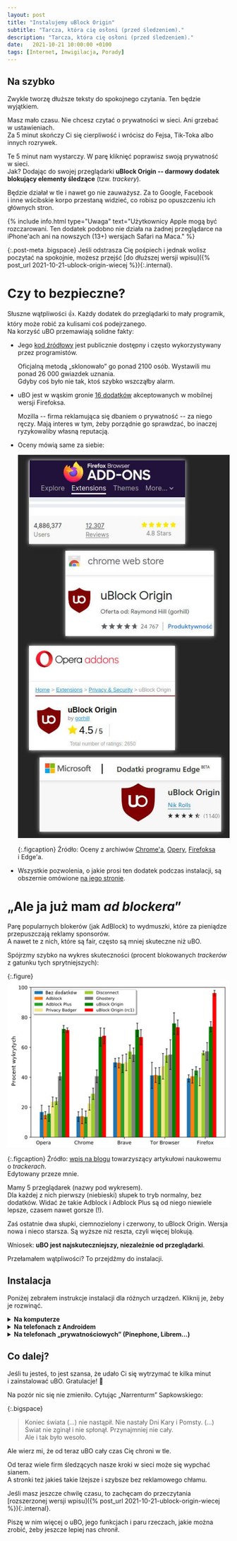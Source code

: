 ```yaml
---
layout: post
title: "Instalujemy uBlock Origin"
subtitle: "Tarcza, która cię osłoni (przed śledzeniem)."
description: "Tarcza, która cię osłoni (przed śledzeniem)."
date:   2021-10-21 10:00:00 +0100
tags: [Internet, Inwigilacja, Porady]
---
```


## Na szybko

Zwykle tworzę dłuższe teksty do spokojnego czytania. Ten będzie wyjątkiem.

Masz mało czasu. Nie chcesz czytać o&nbsp;prywatności w&nbsp;sieci. Ani grzebać w&nbsp;ustawieniach.  
Za 5 minut skończy Ci się cierpliwość i&nbsp;wrócisz do Fejsa, Tik-Toka albo innych rozrywek.

Te 5 minut nam wystarczy. W&nbsp;parę kliknięć poprawisz swoją prywatność w&nbsp;sieci.  
Jak? Dodając do swojej przeglądarki **uBlock Origin -- darmowy dodatek blokujący elementy śledzące** (tzw. *trackery*).

Będzie działał w&nbsp;tle i&nbsp;nawet go nie zauważysz. Za to Google, Facebook i&nbsp;inne wścibskie korpo przestaną widzieć, co robisz po opuszczeniu ich głównych stron.

{% include info.html type="Uwaga" text="Użytkownicy Apple mogą być rozczarowani. Ten dodatek podobno nie działa na żadnej przeglądarce na iPhone'ach ani na nowszych (13+) wersjach Safari na Maca." %}

{:.post-meta .bigspace}
Jeśli odstrasza Cię pośpiech i&nbsp;jednak wolisz poczytać na spokojnie, możesz przejść [do dłuższej wersji wpisu]({% post_url 2021-10-21-ublock-origin-wiecej %}){:.internal}.

# Czy to bezpieczne?

Słuszne wątpliwości :+1:. Każdy dodatek do przeglądarki to mały programik, który może robić za kulisami coś podejrzanego.  
Na korzyść uBO przemawiają solidne fakty:

* Jego [kod źródłowy](https://github.com/gorhill/uBlock) jest publicznie dostępny i&nbsp;często wykorzystywany przez programistów.
  
  Oficjalną metodą „sklonowało” go ponad 2100 osób. Wystawili mu ponad 26&nbsp;000 gwiazdek uznania.  
  Gdyby coś było nie tak, ktoś szybko wszcząłby alarm.

* uBO jest w&nbsp;wąskim gronie [16 dodatków](https://addons.mozilla.org/en-US/android/search/?promoted=recommended&sort=users&type=extension) akceptowanych w&nbsp;mobilnej wersji Firefoksa.

  Mozilla -- firma reklamująca się dbaniem o&nbsp;prywatność -- za niego ręczy. Mają interes w&nbsp;tym, żeby porządnie go sprawdzać, bo inaczej ryzykowaliby własną reputacją.

* Oceny mówią same za siebie:

  <img width="500px" src="/assets/posts/ublock-origin/ubo-oceny.jpg" alt="Cztery małe zrzuty ekranu pokazujące oceny, jakie zebrał uBlock Origin w&nbsp;bazach dodatków Chrome'a, Firefoksa, Opery i&nbsp;Edge'a. We wszystkich ma w&nbsp;zaokrągleniu 5 gwiazdek wystawionych przez tysiące osób."/>

  {:.figcaption}
  Źródło: Oceny z&nbsp;archiwów [Chrome'a](https://chrome.google.com/webstore/detail/ublock-origin/cjpalhdlnbpafiamejdnhcphjbkeiagm), [Opery](https://addons.opera.com/en/extensions/details/ublock/), [Firefoksa](https://addons.mozilla.org/pl/firefox/addon/ublock-origin/) i&nbsp;Edge'a.

* Wszystkie pozwolenia, o&nbsp;jakie prosi ten dodatek podczas instalacji, są obszernie omówione [na jego stronie](https://github.com/gorhill/uBlock/wiki/Permissions).

# „Ale ja już mam *ad blockera*”

Parę popularnych blokerów (jak AdBlock) to wydmuszki, które za pieniądze przepuszczają reklamy sponsorów.  
A nawet te z&nbsp;nich, które są fair, często są mniej skuteczne niż uBO.

Spójrzmy szybko na wykres skuteczności (procent blokowanych *trackerów* z&nbsp;gatunku tych sprytniejszych):

{:.figure}
<img width="600px" src="/assets/posts/ublock-origin/adblock-skutecznosc.jpg" alt="Pięć wykresów słupkowych dla różnych przeglądarek i&nbsp;dodatków, pokazujących procent blokowanych trackerów. Najwyższe słupki odpowiadają w&nbsp;każdym przypadku uBlock Origin, a&nbsp;najwyższy ze wszystkich jest ten dla nowej wersji uBlock Origin na Firefoksie"/>

{:.figcaption}
Źródło: [wpis na blogu](https://blog.apnic.net/2020/08/04/characterizing-cname-cloaking-based-tracking/) towarzyszący artykułowi naukowemu o&nbsp;*trackerach*.  
Edytowany przeze mnie.

Mamy 5 przeglądarek (nazwy pod wykresem).  
Dla każdej z&nbsp;nich pierwszy (niebieski) słupek to tryb normalny, bez dodatków. Widać że takie Adblock i&nbsp;Adblock Plus są od niego niewiele lepsze, czasem nawet gorsze (!).

Zaś ostatnie dwa słupki, ciemnozielony i&nbsp;czerwony, to uBlock Origin. Wersja nowa i&nbsp;nieco starsza. Są wyższe niż reszta, czyli więcej blokują.

Wniosek: **uBO jest najskuteczniejszy, niezależnie od przeglądarki**.

Przełamałem wątpliwości? To przejdźmy do instalacji.

## Instalacja

Poniżej zebrałem instrukcje instalacji dla różnych urządzeń. Kliknij je, żeby je rozwinąć.

<details>
<summary class="bigspace"><strong>Na komputerze</strong></summary>

<p>Tak jak pisałem, uBlock Origin nie działa na nowej wersji Safari.<br/>Dla innych popularnych przeglądarek sprawa jest łatwa.</p>
<ol>
<li>Wejdź na <a href="https://ublockorigin.com/">stronę główną dodatku</a> i&nbsp;tam kliknij w&nbsp;link do instalacji<br/> (powinien automatycznie dopasować się do Twojej przeglądarki).</li>
<li>Przejdziesz na stronę oficjalnego archiwum dodatków. Kliknij tam przycisk „Instaluj” lub podobnie brzmiący;</li>
<li>Przeklikaj się przez okienka.<br/>Jeśli odstraszają cię nazwy niektórych pozwoleń, o&nbsp;które prosi dodatek, możesz poczytać <a href="https://github.com/gorhill/uBlock/wiki/Permissions">ich uzasadnienie</a>. To nic groźnego!</li>
</ol>

{% include info.html type="Porada" trailer="
<p>uBO ma wprawdzie wersję na Chrome'a i&nbsp;nawet działa, ale <strong>wtedy sam Chrome jest naszą największą słabością</strong>. Jest ściśle związany z&nbsp;Google i&nbsp;przesyła mu różne informacje (o ile nie pogrzebiemy w&nbsp;ustawieniach).<br/>
Jeśli jesteśmy uparci i&nbsp;nie chcemy zmienić go na coś bardziej prywatnościowego (Firefox albo Brave), warto przynajmniej pomyśleć o&nbsp;przejściu na Chromium.<br/>To goły silnik Chrome'a. Ma prawie identyczny wygląd i&nbsp;działanie, ale nie jest tak mocno zintegrowany ze śledzącym gigantem.</p>" %}
</details>

<details>
<summary class="bigspace"><strong>Na telefonach z&nbsp;Androidem</strong></summary>
<p>W przypadku Androida nie każda przeglądarka wspiera dodatki. <strong>Musisz mieć mobilnego Firefoksa albo Kiwi Browser</strong> (albo jakąś inną, o&nbsp;jakiej nie słyszałem. Ale na pewno nie żadne Chrome'y).</p>
<p>Kiwi Browser jeszcze nie testowałem, więc nie będę o&nbsp;niej mówił. Pokażę instalację na przykładzie mobilnego Firefoksa (którego zresztą polecam! Waży 70 MB, instalacja nie potrwa długo, a&nbsp;jest jedną z&nbsp;niewielu nie-wścibskich przeglądarek na telefony).</p>
<ol>
<li>Najpierw, jeśli jeszcze nie mamy mobilnego Firefoksa, pobieramy go i&nbsp;instalujemy;</li>
<li>Włączamy Firefoksa i&nbsp;przesuwamy palcem po ekranie, żeby z&nbsp;dołu wysunął się pasek z&nbsp;opcjami;</li>
<li>Wciskamy na nim ikonę trzech kropek po prawej;</li>
<li>Wybieramy z&nbsp;menu <code>Dodatki</code>, a&nbsp;potem <code>Zarządzaj dodatkami</code>;</li>
<li>Wyszukujemy na liście <i>uBlock Origin</i> i&nbsp;klikamy plusa przy jego nazwie, żeby go zainstalować. Gotowe!</li>
</ol>
</details>

<details>
<summary class="bigspace"><strong>Na telefonach „prywatnościowych” (Pinephone, Librem...)</strong></summary>

<p>Mowa tu o&nbsp;telefonach, które nie korzystają one z&nbsp;popularnego Androida czy iOS, tylko z&nbsp;Linuxa dopasowanego do urządzeń mobilnych.</p>
<p>Jeśli wierzyć <a href="https://www.kirsle.net/status-of-mobile-linux-apps-on-pinephone-screenshots">temu wpisowi na temat Pinephone'a</a>, w&nbsp;ich przypadku najpierw pobieramy przeglądarkę (<strong>wersję komputerową, a&nbsp;nie mobilną</strong>), a&nbsp;następnie instalujemy na niej uBO.<br/>
Czyli dokładnie jak w&nbsp;przypadku komputerów (patrz wyżej).</p>
</details>

## Co dalej?

Jeśli tu jesteś, to jest szansa, że udało Ci się wytrzymać te kilka minut i&nbsp;zainstalować uBO. Gratulacje! :metal:

Na pozór nic się nie zmieniło. Cytując „Narrenturm” Sapkowskiego:

{:.bigspace}
> Koniec świata (...) nie nastąpił. Nie nastały Dni Kary i&nbsp;Pomsty. (...) Świat nie zginął i&nbsp;nie spłonął. Przynajmniej nie cały.  
Ale i&nbsp;tak było wesoło.

Ale wierz mi, że od teraz uBO cały czas Cię chroni w&nbsp;tle.

Od teraz wiele firm śledzących nasze kroki w&nbsp;sieci może się wypchać sianem.  
A stronki też jakieś takie lżejsze i&nbsp;szybsze bez reklamowego chłamu.

Jeśli masz jeszcze chwilę czasu, to zachęcam do przeczytania [rozszerzonej wersji wpisu]({% post_url 2021-10-21-ublock-origin-wiecej %}){:.internal}.

Piszę w&nbsp;nim więcej o&nbsp;uBO, jego funkcjach i&nbsp;paru rzeczach, jakie można zrobić, żeby jeszcze lepiej nas chronił.
